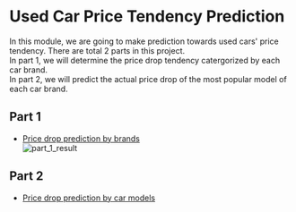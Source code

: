 # Used Car Price Tendency Prediction

In this module, we are going to make prediction towards used cars' price tendency. There are total 2 parts in this project.\
In part 1, we will determine the price drop tendency catergorized by each car brand.\
In part 2, we will predict the actual price drop of the most popular model of each car brand.


## Part 1
* [Price drop prediction by brands](https://github.com/danniely/Used-Car-Price/blob/Hyunho/Used_Car_price.ipynb)\
![part_1_result](https://user-images.githubusercontent.com/37637823/56077712-3a874f80-5d94-11e9-8727-c8a4d43fc4fe.png)

## Part 2
* [Price drop prediction by car models](https://github.com/danniely/Used-Car-Price/blob/Hyunho/Car_model_price.ipynb) 
